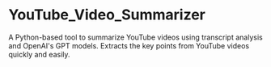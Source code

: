 # YouTube_Video_Summarizer
A Python-based tool to summarize YouTube videos using transcript analysis and OpenAI's GPT models. Extracts the key points from YouTube videos quickly and easily.
